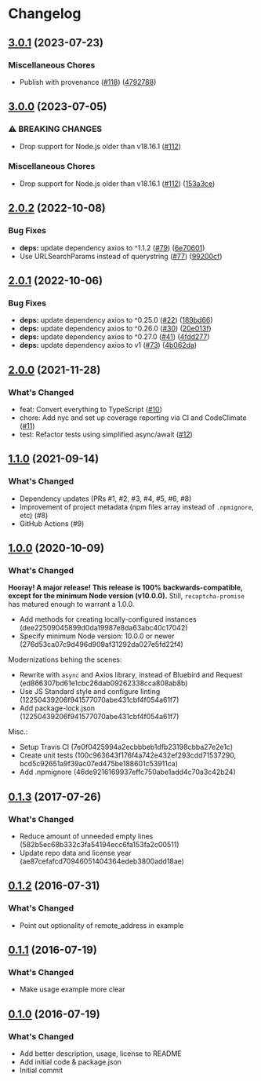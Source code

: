 # Changelog

## [3.0.1](https://github.com/meyfa/recaptcha-promise/compare/v3.0.0...v3.0.1) (2023-07-23)


### Miscellaneous Chores

* Publish with provenance ([#118](https://github.com/meyfa/recaptcha-promise/issues/118)) ([4792788](https://github.com/meyfa/recaptcha-promise/commit/4792788806978841b7100d3bb1b4c02898b27399))

## [3.0.0](https://github.com/meyfa/recaptcha-promise/compare/v2.0.2...v3.0.0) (2023-07-05)


### ⚠ BREAKING CHANGES

* Drop support for Node.js older than v18.16.1 ([#112](https://github.com/meyfa/recaptcha-promise/issues/112))

### Miscellaneous Chores

* Drop support for Node.js older than v18.16.1 ([#112](https://github.com/meyfa/recaptcha-promise/issues/112)) ([153a3ce](https://github.com/meyfa/recaptcha-promise/commit/153a3cedd285e7072b3e0bd8d9da08a0d0b1c262))

## [2.0.2](https://github.com/meyfa/recaptcha-promise/compare/v2.0.1...v2.0.2) (2022-10-08)


### Bug Fixes

* **deps:** update dependency axios to ^1.1.2 ([#79](https://github.com/meyfa/recaptcha-promise/issues/79)) ([6e70601](https://github.com/meyfa/recaptcha-promise/commit/6e7060109729554ba08b2e5d4ecc25a8c78d56cd))
* Use URLSearchParams instead of querystring ([#77](https://github.com/meyfa/recaptcha-promise/issues/77)) ([99200cf](https://github.com/meyfa/recaptcha-promise/commit/99200cf8f882299865cc6b313c70f0a49909a77a))

## [2.0.1](https://github.com/meyfa/recaptcha-promise/compare/v2.0.0...v2.0.1) (2022-10-06)


### Bug Fixes

* **deps:** update dependency axios to ^0.25.0 ([#22](https://github.com/meyfa/recaptcha-promise/issues/22)) ([189bd66](https://github.com/meyfa/recaptcha-promise/commit/189bd66673998890cfac661efe7400c99a5d5fb8))
* **deps:** update dependency axios to ^0.26.0 ([#30](https://github.com/meyfa/recaptcha-promise/issues/30)) ([20e013f](https://github.com/meyfa/recaptcha-promise/commit/20e013f747c507266730774072678e3ba2f7ef6f))
* **deps:** update dependency axios to ^0.27.0 ([#41](https://github.com/meyfa/recaptcha-promise/issues/41)) ([4fdd277](https://github.com/meyfa/recaptcha-promise/commit/4fdd2776f20abc2d796f652c8f64579c4068aa82))
* **deps:** update dependency axios to v1 ([#73](https://github.com/meyfa/recaptcha-promise/issues/73)) ([4b062da](https://github.com/meyfa/recaptcha-promise/commit/4b062da7ab3708172a6f03463738b789f346975b))

## [2.0.0](https://github.com/meyfa/recaptcha-promise/compare/v1.1.0...v2.0.0) (2021-11-28)


### What's Changed

* feat: Convert everything to TypeScript ([#10](https://github.com/meyfa/recaptcha-promise/pull/10))
* chore: Add nyc and set up coverage reporting via CI and CodeClimate ([#11](https://github.com/meyfa/recaptcha-promise/pull/11))
* test: Refactor tests using simplified async/await ([#12](https://github.com/meyfa/recaptcha-promise/pull/12))

## [1.1.0](https://github.com/meyfa/recaptcha-promise/compare/v1.0.0...v1.1.0) (2021-09-14)


### What's Changed

* Dependency updates (PRs #1, #2, #3, #4, #5, #6, #8)
* Improvement of project metadata (npm files array instead of `.npmignore`, etc) (#8)
* GitHub Actions (#9)

## [1.0.0](https://github.com/meyfa/recaptcha-promise/compare/v0.1.3...v1.0.0) (2020-10-09)


### What's Changed

**Hooray! A major release! This release is 100% backwards-compatible, except for the minimum Node version (v10.0.0).**
Still, `recaptcha-promise` has matured enough to warrant a 1.0.0.

* Add methods for creating locally-configured instances (dee22509045899d0da19987e8da63abc40c17042)
* Specify minimum Node version: 10.0.0 or newer (276d53ca07c9d496d909af31292da027e5fd22f4)

Modernizations behing the scenes:

* Rewrite with `async` and Axios library, instead of Bluebird and Request (ed866307bd61e1cbc26dab09262338cca808ab8b)
* Use JS Standard style and configure linting (12250439206f941577070abe431cbf4f054a61f7)
* Add package-lock.json (12250439206f941577070abe431cbf4f054a61f7)

Misc.:

* Setup Travis CI (7e0f0425994a2ecbbbeb1dfb23198cbba27e2e1c)
* Create unit tests (100c963643f176f4a742e432ef293cdd71537290, bcd5c92651a9f39ac07ed475be188601c53911ca)
* Add .npmignore (46de9216169937effc750abe1add4c70a3c42b24)

## [0.1.3](https://github.com/meyfa/recaptcha-promise/compare/v0.1.2...v0.1.3) (2017-07-26)


### What's Changed

* Reduce amount of unneeded empty lines (582b5ec68b332c3fa54194ecc6fa153fa2c00511)
* Update repo data and license year (ae87cefafcd70946051404364edeb3800add18ae)

## [0.1.2](https://github.com/meyfa/recaptcha-promise/compare/v0.1.1...v0.1.2) (2016-07-31)


### What's Changed

- Point out optionality of remote_address in example

## [0.1.1](https://github.com/meyfa/recaptcha-promise/compare/v0.1.0...v0.1.1) (2016-07-19)


### What's Changed

- Make usage example more clear

## [0.1.0](https://github.com/meyfa/recaptcha-promise/releases/tag/v0.1.0) (2016-07-19)


### What's Changed

- Add better description, usage, license to README
- Add initial code & package.json
- Initial commit
